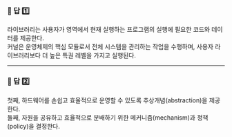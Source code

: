 ### 📌 답 1️⃣ 
라이브러리는 사용자가 영역에서 현재 실행하는 프로그램의 실행에 필요한 코드와 데이터를 제공한다.  
커널은 운영체제의 핵심 모듈로서 전체 시스템을 관리하는 작업을 수행하며, 사용자 라이브러리보다 더 높은 특권 레벨을 가지고 실행된다.  

---

### 📌 답 2️⃣  
첫째, 하드웨어를 손쉽고 효율적으로 운영할 수 있도록 추상개념(abstraction)을 제공한다.  
둘째, 자원을 공유하고 효율적으로 분배하기 위한 메커니즘(mechanism)과 정책(policy)을 결정한다.  
